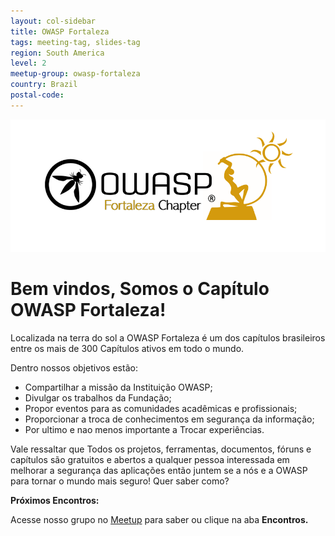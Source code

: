 ```yaml
---
layout: col-sidebar
title: OWASP Fortaleza
tags: meeting-tag, slides-tag
region: South America
level: 2
meetup-group: owasp-fortaleza
country: Brazil
postal-code:
---
```

![Fortaleza, CE](assets/images/Logo_OWASP_Fortaleza.png)

# Bem vindos, Somos o Capítulo OWASP Fortaleza!

Localizada na terra do sol a OWASP Fortaleza é um dos capítulos brasileiros entre os mais de 300 Capítulos ativos em todo o mundo.

Dentro nossos objetivos estão:

- Compartilhar a missão da Instituição OWASP;
- Divulgar os trabalhos da Fundação;
- Propor eventos para as comunidades acadêmicas e profissionais;
- Proporcionar a troca de conhecimentos em segurança da informação;
- Por ultimo e nao menos importante a Trocar experiências.

Vale ressaltar que Todos os projetos, ferramentas, documentos, fóruns e capítulos são gratuitos e abertos a qualquer pessoa interessada em melhorar a segurança das aplicações então juntem se a nós e a OWASP para tornar o mundo mais seguro! Quer saber como?

**Próximos Encontros:**

Acesse nosso grupo no [Meetup](https://www.meetup.com/pt-BR/owasp-fortaleza/events/) para saber ou clique na aba **Encontros.**
